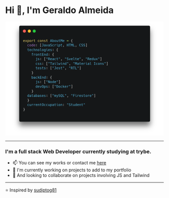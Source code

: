 # Hi 👋, I'm Geraldo Almeida

<img src="./carbon.png" style="max-height: 700px" alt="My known languages are JavaScript, HTML and CSS. The technologies I use for front-end are React, Svelte, Redux, Tailwind, Material Icons, Jest and React and Svelte Testing Library. The technologies I use for backend are Node and Docker. The databases I'm familliar with are mySQL and Firestore from Firebase. I'm currently a Student."/>

<hr/>

### I'm a full stack Web Developer currently studying at trybe.

- 📫 You can see my works or contact me [here](https://gralmeidan.github.io/)
- 🔭 I'm currently working on projects to add to my portfolio
- 👯 And looking to collaborate on projects involving JS and Tailwind

<hr/>

⭐ Inspired by [sudiptog81](https://github.com/sudiptog81)
